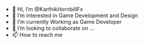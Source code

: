 - 👋 Hi, I’m @KarthikHornbillFx
- 👀 I’m interested in Game Development and Design
- 🌱 I’m currently Working as Game Developer
- 💞️ I’m looking to collaborate on ...
- 📫 How to reach me 

<!---
KarthikHornbillFx/KarthikHornbillFx is a ✨ special ✨ repository because its `README.md` (this file) appears on your GitHub profile.
You can click the Preview link to take a look at your changes.
--->
